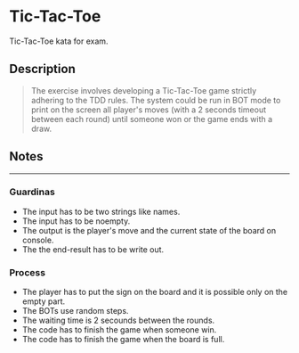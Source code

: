 # Tic-Tac-Toe

Tic-Tac-Toe kata for exam.

## Description

> The exercise involves developing a Tic-Tac-Toe game strictly adhering to the TDD rules.
> The system could be run in BOT mode to print on the screen all player's moves (with a 2 seconds timeout between each round) until someone won or the 
game ends with a draw.

## Notes

---

### Guardinas

- The input has to be two strings like names.
- The input has to be noempty.	
- The output is the player's move and the current state of the board on console.  
- The the end-result has to be write out. 

### Process

- The player has to put the sign on the board and it is possible only on the empty part.
- The BOTs use random steps. 
- The waiting time is 2 secounds between the rounds. 
- The code has to finish the game when someone win. 
- The code has to finish the game when the board is full. 
 

